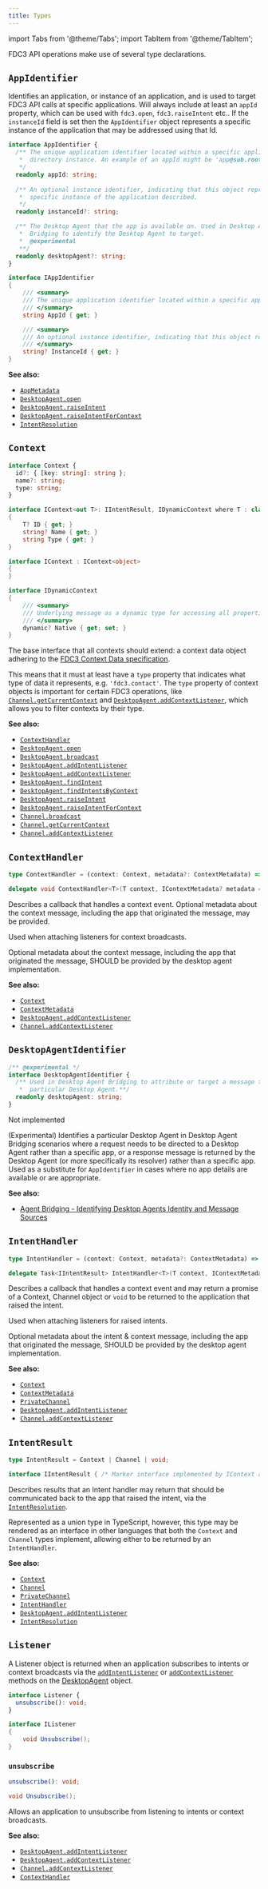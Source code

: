 ```yaml
---
title: Types
---
```


import Tabs from '@theme/Tabs';
import TabItem from '@theme/TabItem';

FDC3 API operations make use of several type declarations.

## `AppIdentifier`

Identifies an application, or instance of an application, and is used to target FDC3 API calls at specific applications.
Will always include at least an `appId` property, which can be used with `fdc3.open`, `fdc3.raiseIntent` etc..
If the `instanceId` field is set then the `AppIdentifier` object represents a specific instance of the application that may be addressed using that Id.

<Tabs groupId="lang">
<TabItem value="ts" label="TypeScript/JavaScript">

```ts
interface AppIdentifier {
  /** The unique application identifier located within a specific application
   *  directory instance. An example of an appId might be 'app@sub.root'.
   */
  readonly appId: string;
  
  /** An optional instance identifier, indicating that this object represents a
   *  specific instance of the application described.
   */
  readonly instanceId?: string;

  /** The Desktop Agent that the app is available on. Used in Desktop Agent 
   *  Bridging to identify the Desktop Agent to target.
   *  @experimental
   **/
  readonly desktopAgent?: string;
}
```

</TabItem>
<TabItem value="dotnet" label=".NET">

```csharp
interface IAppIdentifier
{
    /// <summary>
    /// The unique application identifier located within a specific application directory instance. An example of an appId might be 'app@sub.root'.
    /// </summary>
    string AppId { get; }

    /// <summary>
    /// An optional instance identifier, indicating that this object represents a specific instance of the application described.
    /// </summary>
    string? InstanceId { get; }
}
```

</TabItem>
</Tabs>

**See also:**

- [`AppMetadata`](Metadata#appmetadata)
- [`DesktopAgent.open`](DesktopAgent#open)
- [`DesktopAgent.raiseIntent`](DesktopAgent#raiseintent)
- [`DesktopAgent.raiseIntentForContext`](DesktopAgent#raiseintentforcontext)
- [`IntentResolution`](Metadata#intentresolution)

## `Context`

<Tabs groupId="lang">
<TabItem value="ts" label="TypeScript/JavaScript">

```ts
interface Context {
  id?: { [key: string]: string };
  name?: string;
  type: string;
}
```

</TabItem>
<TabItem value="dotnet" label=".NET">

```csharp
interface IContext<out T>: IIntentResult, IDynamicContext where T : class
{
    T? ID { get; }
    string? Name { get; }
    string Type { get; }
}

interface IContext : IContext<object>
{
}

interface IDynamicContext
{
    /// <summary>
    /// Underlying message as a dynamic type for accessing all properties without deserialization
    /// </summary>
    dynamic? Native { get; set; }
}
```

</TabItem>
</Tabs>

The base interface that all contexts should extend: a context data object adhering to the [FDC3 Context Data specification](../../context/spec).

This means that it must at least have a `type` property that indicates what type of data it represents, e.g. `'fdc3.contact'`. The `type` property of context objects is important for certain FDC3 operations, like [`Channel.getCurrentContext`](Channel#getCurrentContext) and [`DesktopAgent.addContextListener`](DesktopAgent#addContextListener), which allows you to filter contexts by their type.

**See also:**

- [`ContextHandler`](#contexthandler)
- [`DesktopAgent.open`](DesktopAgent#open)
- [`DesktopAgent.broadcast`](DesktopAgent#broadcast)
- [`DesktopAgent.addIntentListener`](DesktopAgent#addintentlistener)
- [`DesktopAgent.addContextListener`](DesktopAgent#addcontextlistener)
- [`DesktopAgent.findIntent`](DesktopAgent#findintent)
- [`DesktopAgent.findIntentsByContext`](DesktopAgent#findintentsbycontext)
- [`DesktopAgent.raiseIntent`](DesktopAgent#raiseintent)
- [`DesktopAgent.raiseIntentForContext`](DesktopAgent#raiseintentforcontext)
- [`Channel.broadcast`](Channel#broadcast)
- [`Channel.getCurrentContext`](Channel#getcurrentcontext)
- [`Channel.addContextListener`](Channel#addcontextlistener)

## `ContextHandler`

<Tabs groupId="lang">
<TabItem value="ts" label="TypeScript/JavaScript">

```ts
type ContextHandler = (context: Context, metadata?: ContextMetadata) => void;
```

</TabItem>
<TabItem value="dotnet" label=".NET">

```csharp
delegate void ContextHandler<T>(T context, IContextMetadata? metadata = null) where T : IContext;
```

</TabItem>
</Tabs>

Describes a callback that handles a context event. Optional metadata about the context message, including the app that originated the message, may be provided.

Used when attaching listeners for context broadcasts.

Optional metadata about the context message, including the app that originated the message, SHOULD be provided by the desktop agent implementation.

**See also:**

- [`Context`](#context)
- [`ContextMetadata`](Metadata#contextmetadata)
- [`DesktopAgent.addContextListener`](DesktopAgent#addcontextlistener)
- [`Channel.addContextListener`](Channel#addcontextlistener)

## `DesktopAgentIdentifier`

<Tabs groupId="lang">
<TabItem value="ts" label="TypeScript/JavaScript">

```ts
/** @experimental */
interface DesktopAgentIdentifier {
  /** Used in Desktop Agent Bridging to attribute or target a message to a 
   *  particular Desktop Agent.**/
  readonly desktopAgent: string;
}
```

</TabItem>
<TabItem value="dotnet" label=".NET">

Not implemented

</TabItem>

</Tabs>

(Experimental) Identifies a particular Desktop Agent in Desktop Agent Bridging scenarios where a request needs to be directed to a Desktop Agent rather than a specific app, or a response message is returned by the Desktop Agent (or more specifically its resolver) rather than a specific app. Used as a substitute for `AppIdentifier` in cases where no app details are available or are appropriate.

**See also:**

* [Agent Bridging - Identifying Desktop Agents Identity and Message Sources](../../agent-bridging/spec#identifying-desktop-agents-identity-and-message-sources)

## `IntentHandler`

<Tabs groupId="lang">
<TabItem value="ts" label="TypeScript/JavaScript">

```ts
type IntentHandler = (context: Context, metadata?: ContextMetadata) => Promise<IntentResult> | void;
```

</TabItem>
<TabItem value="dotnet" label=".NET">

```csharp
delegate Task<IIntentResult> IntentHandler<T>(T context, IContextMetadata? metadata = null) where T : IContext;
```

</TabItem>
</Tabs>

Describes a callback that handles a context event and may return a promise of a Context, Channel object or `void` to be returned to the application that raised the intent.

Used when attaching listeners for raised intents.

Optional metadata about the intent & context message, including the app that originated the message, SHOULD be provided by the desktop agent implementation.

**See also:**

- [`Context`](#context)
- [`ContextMetadata`](Metadata#contextmetadata)
- [`PrivateChannel`](PrivateChannel)
- [`DesktopAgent.addIntentListener`](DesktopAgent#addintentlistener)
- [`Channel.addContextListener`](Channel#addcontextlistener)

## `IntentResult`

<Tabs groupId="lang">
<TabItem value="ts" label="TypeScript/JavaScript">

```ts
type IntentResult = Context | Channel | void;
```

</TabItem>
<TabItem value="dotnet" label=".NET">

```csharp
interface IIntentResult { /* Marker interface implemented by IContext and Channel */ }
```

</TabItem>
</Tabs>

Describes results that an Intent handler may return that should be communicated back to the app that raised the intent, via the [`IntentResolution`](Metadata#intentresolution).

Represented as a union type in TypeScript, however, this type may be rendered as an interface in other languages that both the `Context` and `Channel` types implement, allowing either to be returned by an `IntentHandler`.

**See also:**

- [`Context`](#context)
- [`Channel`](Channel)
- [`PrivateChannel`](PrivateChannel)
- [`IntentHandler`](#intenthandler)
- [`DesktopAgent.addIntentListener`](DesktopAgent#addintentlistener)
- [`IntentResolution`](Metadata#intentresolution)

## `Listener`

A Listener object is returned when an application subscribes to intents or context broadcasts via the [`addIntentListener`](DesktopAgent#addintentlistener) or [`addContextListener`](DesktopAgent#addcontextlistener) methods on the [DesktopAgent](DesktopAgent) object.

<Tabs groupId="lang">
<TabItem value="ts" label="TypeScript/JavaScript">

```ts
interface Listener {
  unsubscribe(): void;
}
```

</TabItem>
<TabItem value="dotnet" label=".NET">

```csharp
interface IListener
{
    void Unsubscribe();
}
```

</TabItem>
</Tabs>

### `unsubscribe`

<Tabs groupId="lang">
<TabItem value="ts" label="TypeScript/JavaScript">

```ts
unsubscribe(): void;
```

</TabItem>
<TabItem value="dotnet" label=".NET">

```csharp
void Unsubscribe();
```

</TabItem>
</Tabs>

Allows an application to unsubscribe from listening to intents or context broadcasts.

**See also:**

- [`DesktopAgent.addIntentListener`](DesktopAgent#addintentlistener)
- [`DesktopAgent.addContextListener`](DesktopAgent#addcontextlistener)
- [`Channel.addContextListener`](Channel#addcontextlistener)
- [`ContextHandler`](Types#contexthandler)
